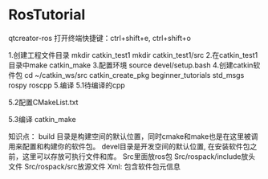 # RosTutorial
qtcreator-ros
打开终端快捷键：ctrl+shift+e, ctrl+shift+o




1.创建工程文件目录
mkdir catkin_test1
mkdir catkin_test1/src
2.在catkin_test1目录中make
catkin_make
3.配置环境
source devel/setup.bash
4.创建catkin软件包
cd ~/catkin_ws/src
catkin_create_pkg beginner_tutorials std_msgs rospy roscpp
5.编译
5.1待编译的cpp

           
5.2配置CMakeList.txt

5.3编译 catkin_make


知识点：
build 目录是构建空间的默认位置，同时cmake和make也是在这里被调用来配置和构建你的软件包。
devel目录是开发空间的默认位置, 在安装软件包之前，这里可以存放可执行文件和库。
Src里面放ros包
Src/rospack/include放头文件
Src/rospack/src放源文件
Xml: 包含软件包元信息

